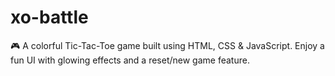 # xo-battle
🎮 A colorful Tic-Tac-Toe game built using HTML, CSS &amp; JavaScript. Enjoy a fun UI with glowing effects and a reset/new game feature.
